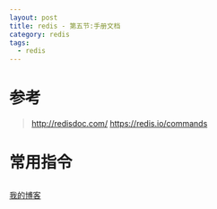 ```yaml
---
layout: post
title: redis - 第五节:手册文档
category: redis
tags:
  - redis
---
```


# 参考

> http://redisdoc.com/
> https://redis.io/commands

# 常用指令

##

##

[我的博客](https://hans007.github.io)